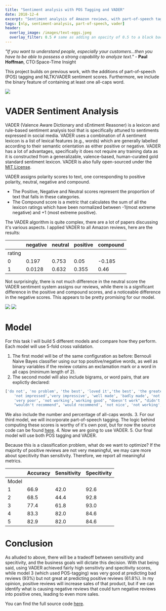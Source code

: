 ```yaml
---
title: "Sentiment analysis with POS Tagging and VADER"
date: 2018-12-4
excerpt: "Sentiment analysis of Amazon reviews, with part-of-speech tagging and VADER. "
tags: [nlp, sentiment-analysis, part-of-speech, vader]
header:
  overlay_image: /images/text-eggs.jpeg
  overlay_filter: 0.5 # same as adding an opacity of 0.5 to a black background
---
```


_"If you want to understand people, especially your customers…then you have to be able to possess a strong capability to analyze text."_ - **Paul Hoffman**, CTO:Space-Time Insight


This project builds on previous work, with the additions of part-of-speech (POS) tagging and NLTK/VADER sentiment scores. Furthermore, we include the binary feature of containing at least one all-caps word.

<img src="{{site.baseurl}}/images/posts/4-sentiment-pos-vader-all-caps.png">

# VADER Sentiment Analysis

VADER (Valence Aware Dictionary and sEntiment Reasoner) is a lexicon and rule-based sentiment analysis tool that is specifically attuned to sentiments expressed in social media. VADER uses a combination of A sentiment lexicon is a list of lexical features (e.g., words) which are generally labelled according to their semantic orientation as either positive or negative. VADER has a lot of advantages, specifically it does not require any training data as it is constructed from a generalizable, valence-based, human-curated gold standard sentiment lexicon. VADER is also fully open-sourced under the [MIT License](https://choosealicense.com/).

VADER assigns polarity scores to text, one corresponding to positive polarity, neutral, negative and compound. 

  * The Positive, Negative and Neutral scores represent the proportion of text that falls in these categories.
  * The Compound score is a metric that calculates the sum of all the lexicon ratings which have been normalized between -1(most extreme negative) and +1 (most extreme positive).

The VADER algorithm is quite complex, there are a lot of papers discussing it's various aspects. I applied VADER to all Amazon reviews, here are the results:

|   |negative|neutral|positive|compound|
|---|---|---|---|---|
|rating|   |   |   |   |
|0|0.197|0.753|0.05|-0.185|
|1|0.0128|0.632|0.355|0.46|

Not surprisingly, there is not much difference in the neutral score the VADER sentiment system assigns our reviews, while there is a significant difference in the positive and compound scores, and a noticeable difference in the negative scores. This appears to be pretty promising for our model.

<img src="{{site.baseurl}}/images/posts/4-sentiment-pos-vader-scores.png">

<img src="{{site.baseurl}}/images/posts/4-sentiment-pos-vader-scores-2.png">


# Model

For this task I will build 5 different models and compare how they perform. Each model will use 5-fold cross validation. 
  1. The first model will be of the same configuration as before: Bernouli Naive Bayes classifier using our top positive/negative words, as well as binary variables if the review cotains an exclamation mark or a word in all caps (minimum length of 2). 
  2. The second model will also include bigrams, or word pairs, that are explictly declared:
  ``` python
  ['do not', 'no problem', 'the best', 'loved it','the best', 'the greatest','so good','so great', 'not good', 'not bad', 'really great','really bad', 'really good', "very good", 
      'not impressed','very impressive', 'well made', 'badly made', 'not great', 'too big', 'too small', 
      'very poor', 'not working','working good', "doesn't work", "didn't work", "doesn't fit", 
      "wouldn't recommend", 'would recommend', 'not nice', 'not working','not easy', 'not happy']
  ```
  We also include the number and percentage of all-caps words.
  3. For our third model, we will incorporate part-of-speech tagging. The logic behind computing these scores is worthy of it's own post, but for now the source code can be found [here](https://github.com/mkm29/DataScience/blob/master/thinkful/unit/2/3/sentiment_analysis.py).
  4. Now we are going to use VADER.
  5. Our final model will use both POS tagging and VADER. 

Because this is a classification problem, what do we want to optimize? If the majority of positive reviews are not very meaningful, we may care more about specitivity than sensitivity. Therefore, we report all meaningful metrics.

|   |Accuracy|Sensitivity|Specitivity|
|---|---|---|---|
|Model|   |   |   |
|1|66.9|42.0|92.6|
|2|68.5|44.4|92.8|
|3|77.4|61.8|93.0|
|4|83.3|82.0|84.6|
|5|82.9|82.0|84.6|


# Conclusion

As alluded to above, there will be a tradeoff between sensitivity and specitivity, and the business goals will dictate this decision. With that being said, using VADER achieved fairly high sensitivty and specitivity scores, while model 3 (which used POS-tagging) was very good at predicting bad reviews (93%) but not great at predicting positive reviews (61.8%). In my opinion, positive reviews will increase sales of that product, but if we can identify what is causing negative reviews that could turn negative reviews into positive ones, leading to even more sales. 

You can find the full source code [here](https://github.com/mkm29/DataScience/blob/master/thinkful/unit/2/3/sentiment_analysis.ipynb).
